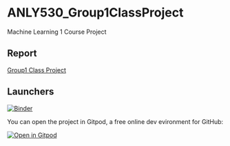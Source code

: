 # ANLY530_Group1ClassProject
Machine Learning 1 Course Project

## Report

[Group1 Class Project](https://htmlpreview.github.io/?https://raw.githubusercontent.com/outcastgeek/ANLY545_GroupClassProject/master/ANLY545_GroupClassProject.html)

## Launchers

[![Binder](https://mybinder.org/badge_logo.svg)](https://mybinder.org/v2/gh/outcastgeek/ANLY545_GroupClassProject/master)

You can open the project in Gitpod, a free online dev evironment for GitHub:

[![Open in Gitpod](https://gitpod.io/button/open-in-gitpod.svg)](https://gitpod.io/#https://github.com/outcastgeek/ANLY545_GroupClassProject)
